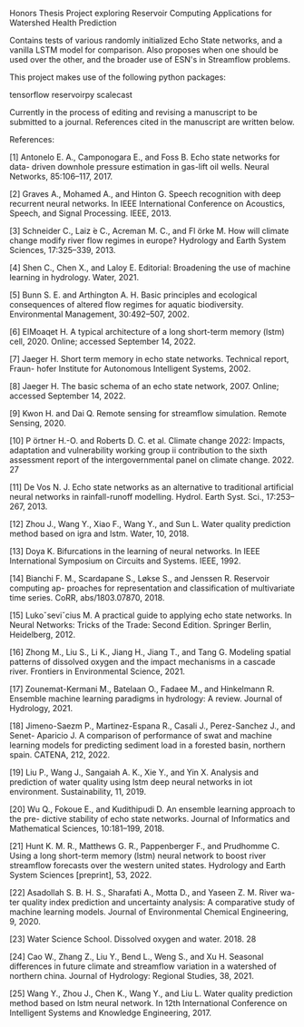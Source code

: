 Honors Thesis Project exploring Reservoir Computing Applications for Watershed Health Prediction

Contains tests of various randomly initialized Echo State networks, and a vanilla LSTM model for comparison. Also proposes when one should be used over the other, and the broader use of ESN's in Streamflow problems.

This project makes use of the following python packages: 

tensorflow
reservoirpy
scalecast

Currently in the process of editing and revising a manuscript to be submitted to a journal. References cited in the manuscript are written below.

References: 

[1] Antonelo E. A., Camponogara E., and Foss B. Echo state networks for data-
driven downhole pressure estimation in gas-lift oil wells. Neural Networks,
85:106–117, 2017.

[2] Graves A., Mohamed A., and Hinton G. Speech recognition with deep recurrent
neural networks. In IEEE International Conference on Acoustics, Speech, and
Signal Processing. IEEE, 2013.

[3] Schneider C., Laiz ́e C., Acreman M. C., and Fl ̈orke M. How will climate change
modify river flow regimes in europe? Hydrology and Earth System Sciences,
17:325–339, 2013.

[4] Shen C., Chen X., and Laloy E. Editorial: Broadening the use of machine
learning in hydrology. Water, 2021.

[5] Bunn S. E. and Arthington A. H. Basic principles and ecological consequences
of altered flow regimes for aquatic biodiversity. Environmental Management,
30:492–507, 2002.

[6] ElMoaqet H. A typical architecture of a long short-term memory (lstm) cell,
2020. Online; accessed September 14, 2022.

[7] Jaeger H. Short term memory in echo state networks. Technical report, Fraun-
hofer Institute for Autonomous Intelligent Systems, 2002.

[8] Jaeger H. The basic schema of an echo state network, 2007. Online; accessed
September 14, 2022.

[9] Kwon H. and Dai Q. Remote sensing for streamflow simulation. Remote Sensing,
2020.

[10] P ̈ortner H.-O. and Roberts D. C. et al. Climate change 2022: Impacts, adaptation
and vulnerability working group ii contribution to the sixth assessment report of
the intergovernmental panel on climate change. 2022.
27

[11] De Vos N. J. Echo state networks as an alternative to traditional artificial neural
networks in rainfall-runoff modelling. Hydrol. Earth Syst. Sci., 17:253–267, 2013.

[12] Zhou J., Wang Y., Xiao F., Wang Y., and Sun L. Water quality prediction
method based on igra and lstm. Water, 10, 2018.

[13] Doya K. Bifurcations in the learning of neural networks. In IEEE International
Symposium on Circuits and Systems. IEEE, 1992.

[14] Bianchi F. M., Scardapane S., Løkse S., and Jenssen R. Reservoir computing ap-
proaches for representation and classification of multivariate time series. CoRR,
abs/1803.07870, 2018.

[15] Lukoˇseviˇcius M. A practical guide to applying echo state networks. In Neural
Networks: Tricks of the Trade: Second Edition. Springer Berlin, Heidelberg,
2012.

[16] Zhong M., Liu S., Li K., Jiang H., Jiang T., and Tang G. Modeling spatial
patterns of dissolved oxygen and the impact mechanisms in a cascade river.
Frontiers in Environmental Science, 2021.

[17] Zounemat-Kermani M., Batelaan O., Fadaee M., and Hinkelmann R. Ensemble
machine learning paradigms in hydrology: A review. Journal of Hydrology, 2021.

[18] Jimeno-Saezm P., Martinez-Espana R., Casali J., Perez-Sanchez J., and Senet-
Aparicio J. A comparison of performance of swat and machine learning models
for predicting sediment load in a forested basin, northern spain. CATENA, 212,
2022.

[19] Liu P., Wang J., Sangaiah A. K., Xie Y., and Yin X. Analysis and prediction of
water quality using lstm deep neural networks in iot environment. Sustainability,
11, 2019.

[20] Wu Q., Fokoue E., and Kudithipudi D. An ensemble learning approach to the pre-
dictive stability of echo state networks. Journal of Informatics and Mathematical
Sciences, 10:181–199, 2018.

[21] Hunt K. M. R., Matthews G. R., Pappenberger F., and Prudhomme C. Using a
long short-term memory (lstm) neural network to boost river streamflow forecasts
over the western united states. Hydrology and Earth System Sciences [preprint],
53, 2022.

[22] Asadollah S. B. H. S., Sharafati A., Motta D., and Yaseen Z. M. River wa-
ter quality index prediction and uncertainty analysis: A comparative study of
machine learning models. Journal of Environmental Chemical Engineering, 9,
2020.

[23] Water Science School. Dissolved oxygen and water. 2018.
28

[24] Cao W., Zhang Z., Liu Y., Bend L., Weng S., and Xu H. Seasonal differences in
future climate and streamflow variation in a watershed of northern china. Journal
of Hydrology: Regional Studies, 38, 2021.

[25] Wang Y., Zhou J., Chen K., Wang Y., and Liu L. Water quality prediction
method based on lstm neural network. In 12th International Conference on
Intelligent Systems and Knowledge Engineering, 2017.
